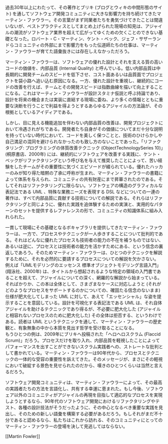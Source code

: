 過去30年以上にわたって、その著作とブリキ (ブログとウィキの中間形態のサイト) を通してソフトウェア開発コミュニティに大きな影響力を持ち続けてきたマーティン・ファウラー。その言葉がまず同業者たちを勇気づけてきたことは間違いないが、ベストプラクティスとしてまとめ上げられた現場の知見は、アジャイルの潮流がソフトウェア業界を超えて広がってゆくための欠くことのできない基礎となった。ロバート・C・マーティン、ケント・ベック、ジェフ・サザーランドらコミュニティの外部にまで影響力をもった伝道師たちの仕事は、マーティン・ファウラーが育てた語彙抜きには存在しえなかっただろう。

マーティン・ファウラーは、ソフトウェアの優れた設計とそれを支える質の高いコードの価値を、内部品質 (Internal Quality) と呼んでいる。低い内部品質は中長期的に開発チームのスピードを低下させ、コスト面あるいは品質面でプロジェクトを袋小路へ追い込む原因になる。一方、優れた設計を重視し、継続的にコードの改善を行えば、チームとその開発スピードは指数曲線を描いて向上することになる。これはマーティン・ファウラーが設計スタミナ仮説と呼ぶ持論であり、設計を将来の機会または実装に直結する現場に委ね、より多くの情報とともに重要な決断を行うことで利益を得ようとするあらゆるアジャイルの方法論が、その根拠としているアイディアである。

しかし、目に見える機能追加を伴わない内部品質の改善は、開発プロジェクトにおいて冷遇されがちである。開発者たち自身がその価値についてまだ十分な説明を持っていない時代において、コードを美しく保つことと、技術のひけらかしや自己満足の混同を避けられなかったのも致し方のないことであった。「リファクタリング: プログラミングの体質改善テクニック (ObjectTechnologySeries 10)」(桐原書店、2000年) には、継続的にソフトウェアを改善する実践に、ケント・ベックがリファクタリングという呼び名を与えて推奨したことによって、苦い経験をしたチームがその重要性に気づくエピソードが綴られている。優れたハッカーのみが知り得た暗黙の了承に呼称が生まれ、マーティン・ファウラーの書籍によって体系を与えられ、コミュニティの共有財産にまで昇華されたのである。そしてそれはリファクタリングに限らない。ソフトウェアの構造のグラフィカルな表記法である UML 、特殊な業務ニーズを表現する DSL などについての一連の著作は、すべて内部品質に貢献する技術についての解説である。それらはリファクタリングと同じように、優れた実践を追体験するための実演と、実用的なパターンのセットを提供するレファレンスの形で、コミュニティの知識体系に組み入れられた。

一貫して現場にその基礎となるボキャブラリを提供してきたマーティン・ファウラーは、一方で、プロセスやテクニックが一人歩きすることについて批判的である。それはどんなに優れたプロセスも技術者の能力の不在を補うものではない、あるいは逆に、プロセスとは技術者の能力を活かすためにある、という信念の裏返しであろう。そのためマーティン・ファウラーは、ひとつのテクニックを解説するために、それを必然的に要請するプロセスについての解説を欠かさない。  
例えば「UMLモデリングのエッセンス 標準オブジェクトモデリング言語入門」(翔泳社、2000年) は、タイトルから想起されるような特定の領域の入門書であることを超えて、アジャイルについての深く、網羅的な解説から始まっている。そればかりか、この本は全体として、さまざまなケースに対応しようと (それがどのようなプロセスをサポートするのかについての、確固たる信念のないまま) 仕様が肥大化してしまった UML に対して、あえて「エッセンシャル」な姿を提示することを意図している。設計を可視化する表記法である UML は、それ自体アジャイルを助けるテクニックであり得るが、不必要に肥大化した (アジャイルと相容れないプロセスのために肥大化した) その全体は拒否する、というわけである。読者は UML というテクニックを通して、マーティン・ファウラーの歴史観と、有象無象の中から本質を見出す哲学を受け取ることになる。  
もうひとつの例は、2009年にブリキへ投稿された「ヘロヘロスクラム (Flaccid Scrum)」だろう。プロセスだけを取り入れ、内部品質を軽視したことによってパフォーマンスを出すことができないスクラム実践者への、ストレートな批判として書かれている。マーティン・ファウラーは90年代から、プロセスとテクニックの一体的な受容の重要性を訴えてきた。そのメッセージが、まさにその軽視において破綻する景色を見せられたのだから、嘆きのひとつくらいは当然と言えるだろう。

ソフトウェア開発コミュニティは、マーティン・ファウラーによって、その最高の実践者たちの方法を言語化し、共有する幸運に恵まれた。もし今後、ソフトウェア以外のコミュニティがアジャイルの再現を目指して適応的なプロセスを実現しようとするなら、90年代のソフトウェア開発におけるリファクタリングやテスト、各種の設計技法がそうだったように、その中心となるべき重要な実践を見出し、そのための新しい語彙を構築する必要があるだろう。もしそれがまだ不十分であると認めるなら、私たちはこれから訪れる、そのコミュニティにとってのマーティン・ファウラーの登場を決して見逃してはならない。

[[Martin Fowler]]